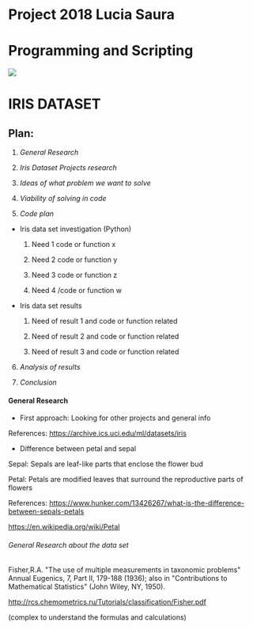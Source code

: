 # Project 2018 Lucia Saura
# Programming and Scripting 

![](https://s3.amazonaws.com/assets.datacamp.com/blog_assets/Machine+Learning+R/iris-machinelearning.png)

# IRIS DATASET

## Plan: 

1.  _General Research_

2.  _Iris Dataset Projects research_ 

3.  _Ideas of what problem we want to solve_

4.  _Viability of solving in code_

5.  _Code plan_ 

  * Iris data set investigation (Python) 

    1. Need 1 code or function x 

    2. Need 2 code or function y 

    3. Need 3 code or function z 

    4. Need 4 /code or function w 

  * Iris data set results 

    1. Need of result 1 and code or function related 

    2. Need of result 2 and code or function related 

    3. Need of result 3 and code or function related 

6. _Analysis of results_

7. _Conclusion_


#### General Research 

- First approach: Looking for other projects and general info 

References:
https://archive.ics.uci.edu/ml/datasets/iris  

- Difference between petal and sepal 

Sepal: Sepals are leaf-like parts that enclose the flower bud 

Petal: Petals are modified leaves that surround the reproductive parts of flowers 

References:
https://www.hunker.com/13426267/what-is-the-difference-between-sepals-petals 

https://en.wikipedia.org/wiki/Petal 

###### General Research about the data set

Fisher,R.A. "The use of multiple measurements in taxonomic problems" Annual Eugenics, 7, Part II, 179-188 (1936); also in "Contributions to Mathematical Statistics" (John Wiley, NY, 1950).  

http://rcs.chemometrics.ru/Tutorials/classification/Fisher.pdf 

(complex to understand the formulas and calculations) 

